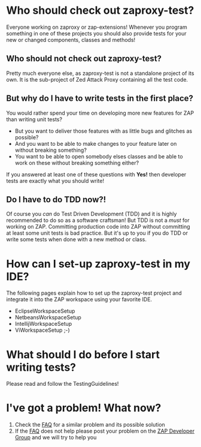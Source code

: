# Who should check out zaproxy-test? #

Everyone working on zaproxy or zap-extensions! Whenever you program something in one of these projects you should also provide tests for your new or changed components, classes and methods!

## Who should **not** check out zaproxy-test? ##

Pretty much everyone else, as zaproxy-test is not a standalone project of its own. It is the sub-project of Zed Attack Proxy containing all the test code.

## But why do I have to write tests in the first place? ##

You would rather spend your time on developing more new features for ZAP than writing unit tests?

  * But you want to deliver those features with as little bugs and glitches as possible?
  * And you want to be able to make changes to your feature later on without breaking something?
  * You want to be able to open somebody elses classes and be able to work on these without breaking something either?

If you answered at least one of these questions with **Yes!** then developer tests are exactly what you should write!

## Do I have to do TDD now?! ##

Of course you _can_ do Test Driven Development (TDD) and it is highly recommended to do so as a software craftsman! But TDD is not a _must_ for working on ZAP. Committing production code into ZAP without committing at least some unit tests is bad practice. But it's up to you if you do TDD or write some tests when done with a new method or class.

# How can I set-up zaproxy-test in my IDE? #

The following pages explain how to set up the zaproxy-test project and integrate it into the ZAP workspace using your favorite IDE.

  * EclipseWorkspaceSetup
  * NetbeansWorkspaceSetup
  * IntellijWorkspaceSetup
  * ViWorkspaceSetup ;-)

# What should I do before I start writing tests? #

Please read and follow the TestingGuidelines!

# I've got a problem! What now? #

  1. Check the [FAQ](FAQ.md) for a similar problem and its possible solution
  1. If the [FAQ](FAQ.md) does not help please post your problem on the [ZAP Developer Group](http://groups.google.com/group/zaproxy-develop) and we will try to help you